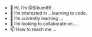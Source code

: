 - 👋 Hi, I’m @Sibum89
- 👀 I’m interested in ...learning to code.
- 🌱 I’m currently learning ...
- 💞️ I’m looking to collaborate on ...
- 📫 How to reach me ...

<!---
Sibum89/Sibum89 is a ✨ special ✨ repository because its `README.md` (this file) appears on your GitHub profile.
You can click the Preview link to take a look at your changes.
--->
